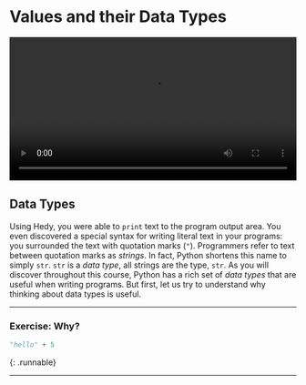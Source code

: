 # Values and their Data Types

<video width="100%" controls>
  <source src="https://storage.googleapis.com/vib-training-data/VIDEOS/Python/lesson3.mp4" type="video/mp4">
  Your browser does not support the video tag.
 </video>

## Data Types

Using Hedy, you were able to `print` text to the program output area.
You even discovered a special syntax for writing literal text in your programs: you
surrounded the text with quotation marks (`"`). Programmers refer to text between quotation
marks as _strings_. In fact, Python shortens this name to simply `str`. `str` is a  _data type_,
all strings are the type, `str`. As you will discover throughout this course, Python has
a rich set of _data types_ that are useful when writing programs. But first, let us try to
understand why thinking about data types is useful.

---

### Exercise: Why?

~~~ python
"hello" + 5
~~~
{: .runnable}

---


<link rel="stylesheet" href="media/style.css">
<script src="media/main.js"></script>
